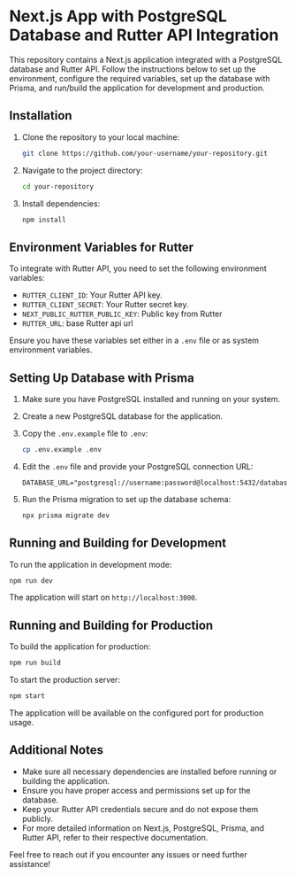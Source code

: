# Next.js App with PostgreSQL Database and Rutter API Integration

This repository contains a Next.js application integrated with a PostgreSQL database and Rutter API. Follow the instructions below to set up the environment, configure the required variables, set up the database with Prisma, and run/build the application for development and production.

## Installation

1. Clone the repository to your local machine:

    ```bash
    git clone https://github.com/your-username/your-repository.git
    ```

2. Navigate to the project directory:

    ```bash
    cd your-repository
    ```

3. Install dependencies:

    ```bash
    npm install
    ```

## Environment Variables for Rutter

To integrate with Rutter API, you need to set the following environment variables:

- `RUTTER_CLIENT_ID`: Your Rutter API key.
- `RUTTER_CLIENT_SECRET`: Your Rutter secret key.
- `NEXT_PUBLIC_RUTTER_PUBLIC_KEY`: Public key from Rutter
- `RUTTER_URL`: base Rutter api url

Ensure you have these variables set either in a `.env` file or as system environment variables.

## Setting Up Database with Prisma

1. Make sure you have PostgreSQL installed and running on your system.

2. Create a new PostgreSQL database for the application.

3. Copy the `.env.example` file to `.env`:

    ```bash
    cp .env.example .env
    ```

4. Edit the `.env` file and provide your PostgreSQL connection URL:

    ```dotenv
    DATABASE_URL="postgresql://username:password@localhost:5432/database_name"
    ```

5. Run the Prisma migration to set up the database schema:

    ```bash
    npx prisma migrate dev
    ```

## Running and Building for Development

To run the application in development mode:

```bash
npm run dev
```

The application will start on `http://localhost:3000`.

## Running and Building for Production

To build the application for production:

```bash
npm run build
```

To start the production server:

```bash
npm start
```

The application will be available on the configured port for production usage.

## Additional Notes

- Make sure all necessary dependencies are installed before running or building the application.
- Ensure you have proper access and permissions set up for the database.
- Keep your Rutter API credentials secure and do not expose them publicly.
- For more detailed information on Next.js, PostgreSQL, Prisma, and Rutter API, refer to their respective documentation.

Feel free to reach out if you encounter any issues or need further assistance!
